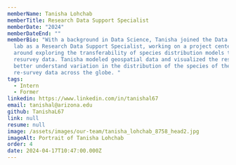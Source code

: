 ```yaml
---
memberName: Tanisha Lohchab
memberTitle: Research Data Support Specialist
memberDate: "2024"
memberDateEnd: ""
memberBio: "With a background in Data Science, Tanisha joined the Data Diversity
  lab as a Research Data Support Specialist, working on a project centered
  around exploring the transferability of species distribution models to
  resurvey data. Tanisha modeled geospatial data and visualized the results to
  better understand variation in the distribution of the species of the
  re-survey data across the globe. "
tags:
  - Intern
  - Former
linkedin: https://www.linkedin.com/in/tanishal67
email: tanishal@arizona.edu
github: TanishaL67
link: null
resume: null
image: /assets/images/our-team/tanisha_lohchab_8758_head2.jpg
imageAlt: Portrait of Tanisha Lohchab
order: 4
date: 2024-04-17T10:47:00.000Z
---
```

